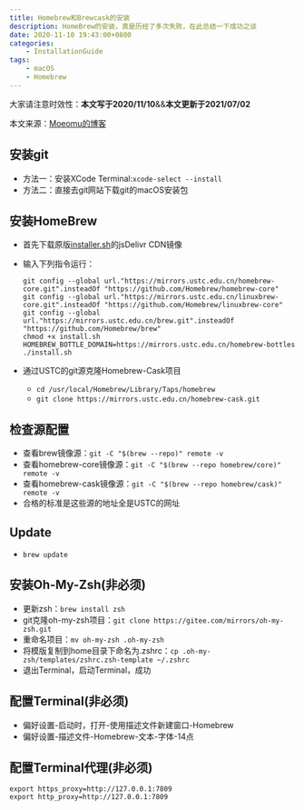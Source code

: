 ```yaml
---
title: Homebrew和Brewcask的安装
description: HomeBrew的安装，真是历经了多次失败，在此总结一下成功之谈
date: 2020-11-10 19:43:00+0800
categories:
    - InstallationGuide
tags:
    - macOS
    - Homebrew
---
```


大家请注意时效性：**本文写于2020/11/10**&&**本文更新于2021/07/02**

本文来源：[Moeomu的博客](/zh-cn/posts/homebrew和brewcask的安装/)

## 安装git

- 方法一：安装XCode Terminal:`xcode-select --install`
- 方法二：直接去git网站下载git的macOS安装包

## 安装HomeBrew

- 首先下载原版[installer.sh](https://cdn.jsdelivr.net/gh/Homebrew/install@master/install.sh)的jsDelivr CDN镜像
- 输入下列指令运行：
  
  ```shell
  git config --global url."https://mirrors.ustc.edu.cn/homebrew-core.git".insteadOf "https://github.com/Homebrew/homebrew-core"
  git config --global url."https://mirrors.ustc.edu.cn/linuxbrew-core.git".insteadOf "https://github.com/Homebrew/linuxbrew-core"
  git config --global url."https://mirrors.ustc.edu.cn/brew.git".insteadOf "https://github.com/Homebrew/brew"
  chmod +x install.sh
  HOMEBREW_BOTTLE_DOMAIN=https://mirrors.ustc.edu.cn/homebrew-bottles ./install.sh
  ```

- 通过USTC的git源克隆Homebrew-Cask项目
  - `cd /usr/local/Homebrew/Library/Taps/homebrew`
  - `git clone https://mirrors.ustc.edu.cn/homebrew-cask.git`

## 检查源配置

- 查看brew镜像源：`git -C "$(brew --repo)" remote -v`
- 查看homebrew-core镜像源：`git -C "$(brew --repo homebrew/core)" remote -v`
- 查看homebrew-cask镜像源：`git -C "$(brew --repo homebrew/cask)" remote -v` 
- 合格的标准是这些源的地址全是USTC的网址

## Update

- `brew update`

## 安装Oh-My-Zsh(非必须)

- 更新zsh：`brew install zsh`
- git克隆oh-my-zsh项目：`git clone https://gitee.com/mirrors/oh-my-zsh.git`
- 重命名项目：`mv oh-my-zsh .oh-my-zsh`
- 将模版复制到home目录下命名为.zshrc：`cp .oh-my-zsh/templates/zshrc.zsh-template ~/.zshrc`
- 退出Terminal，启动Terminal，成功

## 配置Terminal(非必须)

- 偏好设置-启动时，打开-使用描述文件新建窗口-Homebrew
- 偏好设置-描述文件-Homebrew-文本-字体-14点

## 配置Terminal代理(非必须)

```shell
export https_proxy=http://127.0.0.1:7809
export http_proxy=http://127.0.0.1:7809
```
